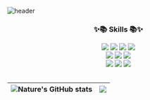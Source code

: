 ![header](https://capsule-render.vercel.app/api?type=wave&color=ffffff&height=50&section=header&text=Nature's%20Github&fontSize=50)
<h3 align=center>✨📚 Skills 📚✨</h3>
<div align=center>
  <img src="https://img.shields.io/badge/html5-E34F26?style=for-the-badge&logo=html5&logoColor=white"> 
  <img src="https://img.shields.io/badge/css-1572B6?style=for-the-badge&logo=css3&logoColor=white"> 
  <img src="https://img.shields.io/badge/sass-CC6699?style=for-the-badge&logo=sass&logoColor=white">
  <img src="https://img.shields.io/badge/bootstrap-7952B3?style=for-the-badge&logo=bootstrap&logoColor=white">
  <br>
  <img src="https://img.shields.io/badge/javascript-F7DF1E?style=for-the-badge&logo=javascript&logoColor=black"> 
  <img src="https://img.shields.io/badge/jquery-0769AD?style=for-the-badge&logo=jquery&logoColor=white">
  <img src="https://img.shields.io/badge/react-61DAFB?style=for-the-badge&logo=react&logoColor=black"> 
  <br>
  <img src="https://img.shields.io/badge/github-181717?style=for-the-badge&logo=github&logoColor=white">
  <img src="https://img.shields.io/badge/git-F05032?style=for-the-badge&logo=git&logoColor=white">
  <img src="https://img.shields.io/badge/Figma-E782FF?style=for-the-badge&logo=Figma&logoColor=white">
  <br>
</div>

<br> 

| ![Nature's GitHub stats](https://github-readme-stats.vercel.app/api?username=Ethanolll&show_icons=true&theme=cobalt) | <a href="https://github.com/Ethanolll/github-readme-stats"><img align="center" src="https://github-readme-stats.vercel.app/api/top-langs/?username=Ethanolll&layout=compact&theme=buefy&hide_border=true" /></a> |
| ------------- | ------------- |
<br>
